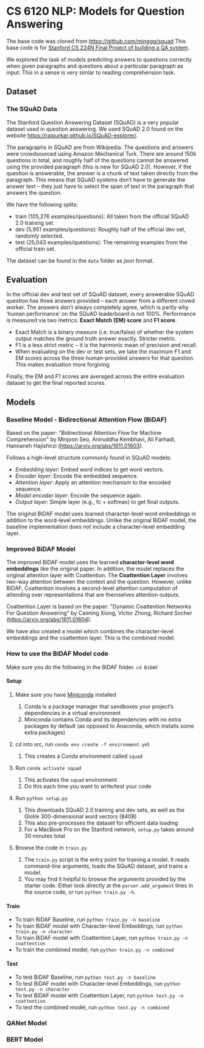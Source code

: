 # CS 6120 NLP: Models for Question Answering

The base code was cloned from https://github.com/minggg/squad
This base code is for [Stanford CS 224N Final Project of building a QA system](http://web.stanford.edu/class/cs224n/project/default-final-project-handout-squad-track.pdf).

We explored the task of models predicting answers to questions correctly
when given paragraphs and questions about a particular paragraph as input. 
This in a sense is very simlar to reading comprehension task.

## Dataset

### The SQuAD Data
The Stanford Question Answering Dataset (SQuAD) is a very popular dataset used in question answering.
We used SQuAD 2.0 found on the website https://rajpurkar.github.io/SQuAD-explorer/.

The paragraphs in SQuAD are from Wikipedia.
The questions and answers were crowdsourced using Amazon Mechanical Turk. There are around
150k questions in total, and roughly half of the questions cannot be answered using the provided
paragraph (this is new for SQuAD 2.0). However, if the question is answerable, the answer is a
chunk of text taken directly from the paragraph. This means that SQuAD systems don’t have to
generate the answer text – they just have to select the span of text in the paragraph that answers
the question.

We have the following splits:
- train (105,276 examples/questions): All taken from the official SQuAD 2.0 training set.
- dev (5,951 examples/questions): Roughly half of the official dev set, randomly selected.
- test (25,043 examples/questions): The remaining examples from the official train set.

The dataset can be found in the `data` folder as json format.

## Evaluation

In the official dev and test set of SQuAD dataset, every answerable SQuAD question has three answers
provided – each answer from a different crowd worker. The answers don’t always completely agree,
which is partly why ‘human performance’ on the SQuAD leaderboard is not 100%. Performance
is measured via two metrics: **Exact Match (EM) score** and **F1 score**.

- Exact Match is a binary measure (i.e. true/false) of whether the system output matches
the ground truth answer exactly. Stricter metric.
- F1 is a less strict metric – it is the harmonic mean of precision and recall.
- When evaluating on the dev or test sets, we take the maximum F1 and EM scores across
the three human-provided answers for that question. This makes evaluation more forgiving

Finally, the EM and F1 scores are averaged across the entire evaluation dataset to get the final
reported scores.

## Models

### Baseline Model - Bidirectional Attention Flow (BiDAF)

Based on the paper:
"Bidirectional Attention Flow for Machine Comprehension"
by Minjoon Seo, Aniruddha Kembhavi, Ali Farhadi, Hannaneh Hajishirzi
(https://arxiv.org/abs/1611.01603).

Follows a high-level structure commonly found in SQuAD models:
- _Embedding layer_: Embed word indices to get word vectors.
- _Encoder layer_: Encode the embedded sequence.
- _Attention layer_: Apply an attention mechanism to the encoded sequence.
- _Model encoder layer_: Encode the sequence again.
- _Output layer_: Simple layer (e.g., fc + softmax) to get final outputs.

The original BiDAF model uses learned character-level word embeddings in addition to the word-level embeddings.
Unlike the original BiDAF model, the baseline implementation does not include a character-level embedding
layer.

### Improved BiDAF Model

The improved BiDAF model uses the learned **character-level word embeddings** like the original paper.
In addition, the model replaces the original attention layer with Coattention.
The **Coattention Layer** involves two-way attention between the context and the question.
However, unlike BiDAF, Coattention involves a second-level attention computation of attending
over representations that are themselves attention outputs.

Coattention Layer is based on the paper:
"Dynamic Coattention Networks For Question Answering"
by Caiming Xiong, Victor Zhong, Richard Socher
(https://arxiv.org/abs/1611.01604).

We have also created a model which combines the character-level embeddings and the coattention layer.
This is the combined model.

### How to use the BiDAF Model code

Make sure you do the following in the BiDAF folder.
`cd BiDAF`

#### Setup

1. Make sure you have [Miniconda](https://conda.io/docs/user-guide/install/index.html#regular-installation) installed
    1. Conda is a package manager that sandboxes your project’s dependencies in a virtual environment
    2. Miniconda contains Conda and its dependencies with no extra packages by default (as opposed to Anaconda, which installs some extra packages)

2. cd into src, run `conda env create -f environment.yml`
    1. This creates a Conda environment called `squad`

3. Run `conda activate squad`
    1. This activates the `squad` environment
    2. Do this each time you want to write/test your code
  
4. Run `python setup.py`
    1. This downloads SQuAD 2.0 training and dev sets, as well as the GloVe 300-dimensional word vectors (840B)
    2. This also pre-processes the dataset for efficient data loading
    3. For a MacBook Pro on the Stanford network, `setup.py` takes around 30 minutes total  

5. Browse the code in `train.py`
    1. The `train.py` script is the entry point for training a model. It reads command-line arguments, loads the SQuAD dataset, and trains a model.
    2. You may find it helpful to browse the arguments provided by the starter code. Either look directly at the `parser.add_argument` lines in the source code, or run `python train.py -h`.

#### Train

- To train BiDAF Baseline, run `python train.py -n baseline`
- To train BiDAF model with Character-level Embeddings, run `python train.py -n character`
- To train BiDAF model with Coattention Layer, run `python train.py -n coattention`
- To train the combined model, run `python train.py -n combined`

#### Test

- To test BiDAF Baseline, run `python test.py -n baseline`
- To test BiDAF model with Character-level Embeddings, run `python test.py -n character`
- To test BiDAF model with Coattention Layer, run `python test.py -n coattention`
- To test the combined model, run `python test.py -n combined`

### QANet Model

### BERT Model
